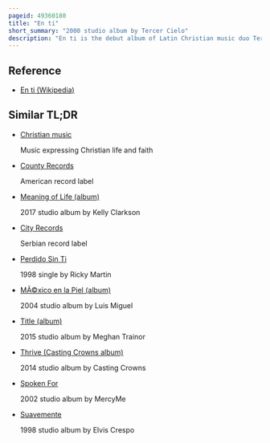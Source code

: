 ```yaml
---
pageid: 49360180
title: "En ti"
short_summary: "2000 studio album by Tercer Cielo"
description: "En ti is the debut album of Latin Christian music duo Tercer Cielo, the album was recorded between ? ? And 2000 with the Record Label Estribillo Music, an independent christian Label."
---
```


## Reference

- [En ti (Wikipedia)](https://en.wikipedia.org/?curid=49360180)

## Similar TL;DR

- [Christian music](/tldr/en/christian-music)

  Music expressing Christian life and faith

- [County Records](/tldr/en/county-records)

  American record label

- [Meaning of Life (album)](/tldr/en/meaning-of-life-album)

  2017 studio album by Kelly Clarkson

- [City Records](/tldr/en/city-records)

  Serbian record label

- [Perdido Sin Ti](/tldr/en/perdido-sin-ti)

  1998 single by Ricky Martin

- [MÃ©xico en la Piel (album)](/tldr/en/mexico-en-la-piel-album)

  2004 studio album by Luis Miguel

- [Title (album)](/tldr/en/title-album)

  2015 studio album by Meghan Trainor

- [Thrive (Casting Crowns album)](/tldr/en/thrive-casting-crowns-album)

  2014 studio album by Casting Crowns

- [Spoken For](/tldr/en/spoken-for)

  2002 studio album by MercyMe

- [Suavemente](/tldr/en/suavemente)

  1998 studio album by Elvis Crespo
